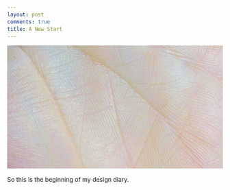 ```yaml
---
layout: post
comments: true
title: A New Start
---
```

![mano](https://raw.githubusercontent.com/kapazoglou/blog/master/images/_hero.jpg)

So this is the beginning of my design diary.
